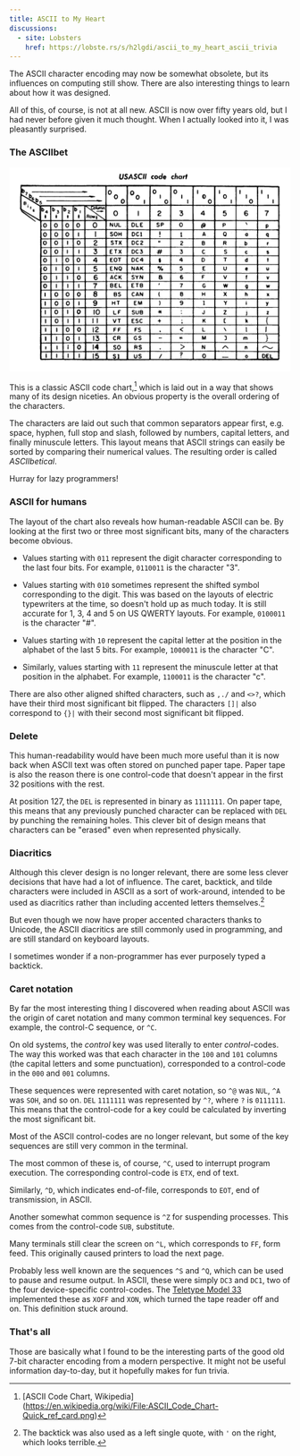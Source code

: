 ```yaml
---
title: ASCII to My Heart
discussions:
  - site: Lobsters
    href: https://lobste.rs/s/h2lgdi/ascii_to_my_heart_ascii_trivia
---
```


The ASCII character encoding
may now be somewhat obsolete,
but its influences on computing
still show.
There are also
interesting things to learn
about how it was designed.

All of this, of course,
is not at all new.
ASCII is now over fifty years old,
but I had never before given it much thought.
When I actually looked into it,
I was pleasantly surprised.

### The ASCIIbet

[![ASCII code chart][chart]][chart]

This is a classic ASCII code chart,[^1]
which is laid out in a way
that shows many of its design niceties.
An obvious property
is the overall ordering of the characters.

The characters are laid out such that
common separators appear first,
e.g. space, hyphen, full stop and slash,
followed by numbers,
capital letters,
and finally minuscule letters.
This layout means that
ASCII strings can easily be sorted
by comparing their numerical values.
The resulting order is called *ASCIIbetical*.

Hurray for lazy programmers!

[chart]: /image/ascii.png

[^1]: [ASCII Code Chart, Wikipedia]
      (https://en.wikipedia.org/wiki/File:ASCII_Code_Chart-Quick_ref_card.png)

### ASCII for humans

The layout of the chart also reveals
how human-readable ASCII can be.
By looking at the first
two or three most significant bits,
many of the characters become obvious.

- Values starting with `011`
  represent the digit character
  corresponding to the last four bits.
  For example, `0110011` is the character "3".

- Values starting with `010`
  sometimes represent
  the shifted symbol corresponding to the digit.
  This was based on the layouts of electric typewriters at the time,
  so doesn't hold up as much today.
  It is still accurate for 1, 3, 4 and 5 on US QWERTY layouts.
  For example, `0100011` is the character "#".

- Values starting with `10`
  represent the capital letter at
  the position in the alphabet of the last 5 bits.
  For example, `1000011` is the character "C".

- Similarly, values starting with `11`
  represent the minuscule letter at
  that position in the alphabet.
  For example, `1100011` is the character "c".

There are also other aligned shifted characters,
such as `,./` and `<>?`,
which have their third most significant bit flipped.
The characters `[]|` also correspond to `{}|`
with their second most significant bit flipped.

### Delete

This human-readability would have been
much more useful than it is now
back when ASCII text was often stored on punched paper tape.
Paper tape is also the reason
there is one control-code
that doesn't appear in the first 32 positions
with the rest.

At position 127,
the `DEL` is represented in binary as `1111111`.
On paper tape,
this means that any previously punched character
can be replaced with `DEL` by punching the remaining holes.
This clever bit of design means that
characters can be "erased" even when represented physically.

### Diacritics

Although this clever design is no longer relevant,
there are some less clever decisions that have had
a lot of influence.
The caret, backtick, and tilde characters
were included in ASCII as
a sort of work-around,
intended to be used as diacritics
rather than including accented letters themselves.[^2]

But even though we now have proper accented characters
thanks to Unicode,
the ASCII diacritics are still commonly used in programming,
and are still standard on keyboard layouts.

I sometimes wonder if a non-programmer
has ever purposely typed a backtick.

[^2]: The backtick was also used as a left single quote,
      with `'` on the right,
      which looks terrible.

### Caret notation

By far the most interesting thing
I discovered when reading about ASCII
was the origin of caret notation
and many common terminal key sequences.
For example, the control-C sequence, or `^C`.

On old systems,
the *control* key was used literally to enter *control*-codes.
The way this worked was
that each character in the `100` and `101` columns
(the capital letters and some punctuation),
corresponded to a control-code in the `000` and `001` columns.

These sequences were represented with caret notation,
so `^@` was `NUL`, `^A` was `SOH`, and so on.
`DEL` `1111111` was represented by `^?`,
where `?` is `0111111`.
This means that the control-code
for a key could be calculated by
inverting the most significant bit.

Most of the ASCII control-codes are no longer relevant,
but some of the key sequences
are still very common in the terminal.

The most common of these is,
of course, `^C`,
used to interrupt program execution.
The corresponding control-code is `ETX`,
end of text.

Similarly, `^D`,
which indicates end-of-file,
corresponds to `EOT`, end of transmission, in ASCII.

Another somewhat common sequence is `^Z`
for suspending processes.
This comes from the control-code `SUB`, substitute.

Many terminals still clear the screen on `^L`,
which corresponds to `FF`, form feed.
This originally caused printers to load the next page.

Probably less well known
are the sequences `^S` and `^Q`,
which can be used to pause and resume output.
In ASCII, these were simply `DC3` and `DC1`,
two of the four device-specific control-codes.
The [Teletype Model 33][model33] implemented these
as `XOFF` and `XON`,
which turned the tape reader off and on.
This definition stuck around.

[model33]: https://en.wikipedia.org/wiki/Teletype_Model_33

### That's all

Those are basically what I found
to be the interesting parts of
the good old 7-bit character encoding
from a modern perspective.
It might not be useful information day-to-day,
but it hopefully makes for fun trivia.
